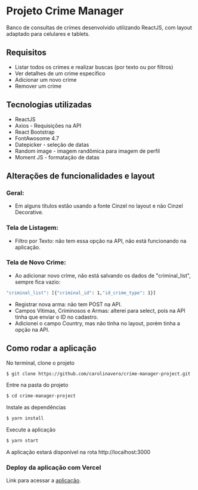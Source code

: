 # Projeto Crime Manager 

Banco de consultas de crimes desenvolvido utilizando ReactJS, com layout adaptado para celulares e tablets.

## Requisitos

- Listar todos os crimes e realizar buscas (por texto ou por filtros)
- Ver detalhes de um crime específico
- Adicionar um novo crime
- Remover um crime

## Tecnologias utilizadas

- ReactJS
- Axios - Requisições na API
- React Bootstrap
- FontAwosome 4.7
- Datepicker - seleção de datas
- Random image - imagem randômica para imagem de perfil
- Moment JS - formatação de datas

## Alterações de funcionalidades e layout

### Geral:
- Em alguns títulos estão usando a fonte Cinzel no layout e não Cinzel Decorative.

### Tela de Listagem: 
- Filtro por Texto: não tem essa opção na API, não está funcionando na aplicação.

### Tela de Novo Crime: 
- Ao adicionar novo crime, não está salvando os dados de "criminal_list", sempre fica vazio:
```sh
"criminal_list": [{"criminal_id": 1,"id_crime_type": 1}]
```
- Registrar nova arma: não tem POST na API.
- Campos Vítimas, Criminosos e Armas: alterei para select, pois na API tinha que enviar o ID no cadastro.
- Adicionei o campo Country, mas não tinha no layout, porém tinha a opção na API.



## Como rodar a aplicação

No terminal, clone o projeto
```sh
$ git clone https://github.com/carolinavero/crime-manager-project.git
```

Entre na pasta do projeto
```sh
$ cd crime-manager-project
```

Instale as dependências
```sh
$ yarn install
```

Execute a aplicação
```sh
$ yarn start
```

A aplicação estará disponível na rota http://localhost:3000


### Deploy da aplicação com Vercel

Link para acessar a [aplicação](https://crime-manager-project.carolinavero.vercel.app/).
